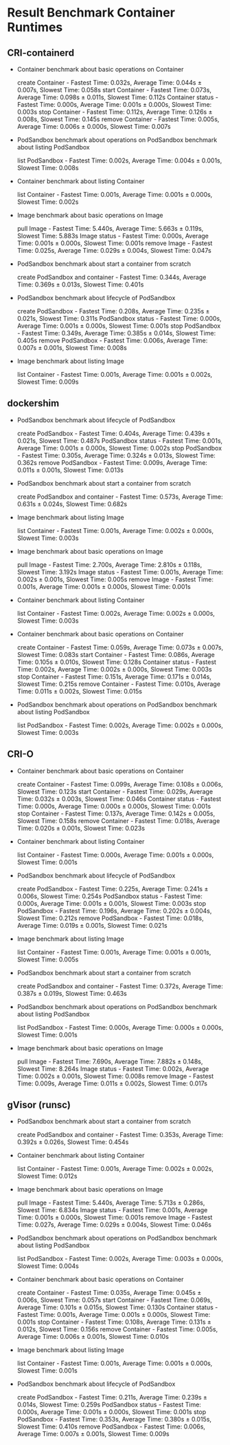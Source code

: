 # Result Benchmark Container Runtimes

## CRI-containerd

- Container benchmark about basic operations on Container

    create Container - Fastest Time: 0.032s, Average Time: 0.044s ± 0.007s, Slowest Time: 0.058s
    start Container - Fastest Time: 0.073s, Average Time: 0.098s ± 0.011s, Slowest Time: 0.112s
    Container status - Fastest Time: 0.000s, Average Time: 0.001s ± 0.000s, Slowest Time: 0.003s
    stop Container - Fastest Time: 0.112s, Average Time: 0.126s ± 0.008s, Slowest Time: 0.145s
    remove Container - Fastest Time: 0.005s, Average Time: 0.006s ± 0.000s, Slowest Time: 0.007s

- PodSandbox benchmark about operations on PodSandbox benchmark about listing PodSandbox

    list PodSandbox - Fastest Time: 0.002s, Average Time: 0.004s ± 0.001s, Slowest Time: 0.008s

- Container benchmark about listing Container

    list Container - Fastest Time: 0.001s, Average Time: 0.001s ± 0.000s, Slowest Time: 0.002s

- Image benchmark about basic operations on Image

    pull Image - Fastest Time: 5.440s, Average Time: 5.663s ± 0.119s, Slowest Time: 5.883s
    Image status - Fastest Time: 0.000s, Average Time: 0.001s ± 0.000s, Slowest Time: 0.001s
    remove Image - Fastest Time: 0.025s, Average Time: 0.029s ± 0.004s, Slowest Time: 0.047s

- PodSandbox benchmark about start a container from scratch

    create PodSandbox and container - Fastest Time: 0.344s, Average Time: 0.369s ± 0.013s, Slowest Time: 0.401s

- PodSandbox benchmark about lifecycle of PodSandbox

    create PodSandbox - Fastest Time: 0.208s, Average Time: 0.235s ± 0.021s, Slowest Time: 0.311s
    PodSandbox status - Fastest Time: 0.000s, Average Time: 0.001s ± 0.000s, Slowest Time: 0.001s
    stop PodSandbox - Fastest Time: 0.349s, Average Time: 0.385s ± 0.014s, Slowest Time: 0.405s
    remove PodSandbox - Fastest Time: 0.006s, Average Time: 0.007s ± 0.001s, Slowest Time: 0.008s

- Image benchmark about listing Image

    list Container - Fastest Time: 0.001s, Average Time: 0.001s ± 0.002s, Slowest Time: 0.009s

## dockershim

- PodSandbox benchmark about lifecycle of PodSandbox

    create PodSandbox - Fastest Time: 0.404s, Average Time: 0.439s ± 0.021s, Slowest Time: 0.487s
    PodSandbox status - Fastest Time: 0.001s, Average Time: 0.001s ± 0.000s, Slowest Time: 0.002s
    stop PodSandbox - Fastest Time: 0.305s, Average Time: 0.324s ± 0.013s, Slowest Time: 0.362s
    remove PodSandbox - Fastest Time: 0.009s, Average Time: 0.011s ± 0.001s, Slowest Time: 0.013s

- PodSandbox benchmark about start a container from scratch

    create PodSandbox and container - Fastest Time: 0.573s, Average Time: 0.631s ± 0.024s, Slowest Time: 0.682s

- Image benchmark about listing Image

    list Container - Fastest Time: 0.001s, Average Time: 0.002s ± 0.000s, Slowest Time: 0.003s

- Image benchmark about basic operations on Image

    pull Image - Fastest Time: 2.700s, Average Time: 2.810s ± 0.118s, Slowest Time: 3.192s
    Image status - Fastest Time: 0.001s, Average Time: 0.002s ± 0.001s, Slowest Time: 0.005s
    remove Image - Fastest Time: 0.001s, Average Time: 0.001s ± 0.000s, Slowest Time: 0.001s

- Container benchmark about listing Container

    list Container - Fastest Time: 0.002s, Average Time: 0.002s ± 0.000s, Slowest Time: 0.003s

- Container benchmark about basic operations on Container

    create Container - Fastest Time: 0.059s, Average Time: 0.073s ± 0.007s, Slowest Time: 0.083s
    start Container - Fastest Time: 0.086s, Average Time: 0.105s ± 0.010s, Slowest Time: 0.128s
    Container status - Fastest Time: 0.002s, Average Time: 0.002s ± 0.000s, Slowest Time: 0.003s
    stop Container - Fastest Time: 0.151s, Average Time: 0.171s ± 0.014s, Slowest Time: 0.215s
    remove Container - Fastest Time: 0.010s, Average Time: 0.011s ± 0.002s, Slowest Time: 0.015s

- PodSandbox benchmark about operations on PodSandbox benchmark about listing PodSandbox

    list PodSandbox - Fastest Time: 0.002s, Average Time: 0.002s ± 0.000s, Slowest Time: 0.003s

## CRI-O

- Container benchmark about basic operations on Container

    create Container - Fastest Time: 0.099s, Average Time: 0.108s ± 0.006s, Slowest Time: 0.123s
    start Container - Fastest Time: 0.029s, Average Time: 0.032s ± 0.003s, Slowest Time: 0.046s
    Container status - Fastest Time: 0.000s, Average Time: 0.000s ± 0.000s, Slowest Time: 0.001s
    stop Container - Fastest Time: 0.137s, Average Time: 0.142s ± 0.005s, Slowest Time: 0.158s
    remove Container - Fastest Time: 0.018s, Average Time: 0.020s ± 0.001s, Slowest Time: 0.023s

- Container benchmark about listing Container

    list Container - Fastest Time: 0.000s, Average Time: 0.001s ± 0.000s, Slowest Time: 0.001s

- PodSandbox benchmark about lifecycle of PodSandbox

    create PodSandbox - Fastest Time: 0.225s, Average Time: 0.241s ± 0.006s, Slowest Time: 0.254s
    PodSandbox status - Fastest Time: 0.000s, Average Time: 0.001s ± 0.001s, Slowest Time: 0.003s
    stop PodSandbox - Fastest Time: 0.196s, Average Time: 0.202s ± 0.004s, Slowest Time: 0.212s
    remove PodSandbox - Fastest Time: 0.018s, Average Time: 0.019s ± 0.001s, Slowest Time: 0.021s

- Image benchmark about listing Image

    list Container - Fastest Time: 0.001s, Average Time: 0.001s ± 0.001s, Slowest Time: 0.005s

- PodSandbox benchmark about start a container from scratch

    create PodSandbox and container - Fastest Time: 0.372s, Average Time: 0.387s ± 0.019s, Slowest Time: 0.463s

- PodSandbox benchmark about operations on PodSandbox benchmark about listing PodSandbox

    list PodSandbox - Fastest Time: 0.000s, Average Time: 0.000s ± 0.000s, Slowest Time: 0.001s

- Image benchmark about basic operations on Image

    pull Image - Fastest Time: 7.690s, Average Time: 7.882s ± 0.148s, Slowest Time: 8.264s
    Image status - Fastest Time: 0.002s, Average Time: 0.002s ± 0.001s, Slowest Time: 0.008s
    remove Image - Fastest Time: 0.009s, Average Time: 0.011s ± 0.002s, Slowest Time: 0.017s

## gVisor (runsc)

- PodSandbox benchmark about start a container from scratch

    create PodSandbox and container - Fastest Time: 0.353s, Average Time: 0.392s ± 0.026s, Slowest Time: 0.454s

- Container benchmark about listing Container

    list Container - Fastest Time: 0.001s, Average Time: 0.002s ± 0.002s, Slowest Time: 0.012s

- Image benchmark about basic operations on Image

    pull Image - Fastest Time: 5.440s, Average Time: 5.713s ± 0.286s, Slowest Time: 6.834s
    Image status - Fastest Time: 0.001s, Average Time: 0.001s ± 0.000s, Slowest Time: 0.001s
    remove Image - Fastest Time: 0.027s, Average Time: 0.029s ± 0.004s, Slowest Time: 0.046s

- PodSandbox benchmark about operations on PodSandbox benchmark about listing PodSandbox

    list PodSandbox - Fastest Time: 0.002s, Average Time: 0.003s ± 0.000s, Slowest Time: 0.004s

- Container benchmark about basic operations on Container

    create Container - Fastest Time: 0.035s, Average Time: 0.045s ± 0.006s, Slowest Time: 0.057s
    start Container - Fastest Time: 0.069s, Average Time: 0.101s ± 0.015s, Slowest Time: 0.130s
    Container status - Fastest Time: 0.001s, Average Time: 0.001s ± 0.000s, Slowest Time: 0.001s
    stop Container - Fastest Time: 0.108s, Average Time: 0.131s ± 0.012s, Slowest Time: 0.156s
    remove Container - Fastest Time: 0.005s, Average Time: 0.006s ± 0.001s, Slowest Time: 0.010s

- Image benchmark about listing Image

    list Container - Fastest Time: 0.001s, Average Time: 0.001s ± 0.000s, Slowest Time: 0.001s

- PodSandbox benchmark about lifecycle of PodSandbox

    create PodSandbox - Fastest Time: 0.211s, Average Time: 0.239s ± 0.014s, Slowest Time: 0.259s
    PodSandbox status - Fastest Time: 0.000s, Average Time: 0.001s ± 0.000s, Slowest Time: 0.001s
    stop PodSandbox - Fastest Time: 0.353s, Average Time: 0.380s ± 0.015s, Slowest Time: 0.410s
    remove PodSandbox - Fastest Time: 0.006s, Average Time: 0.007s ± 0.001s, Slowest Time: 0.009s
